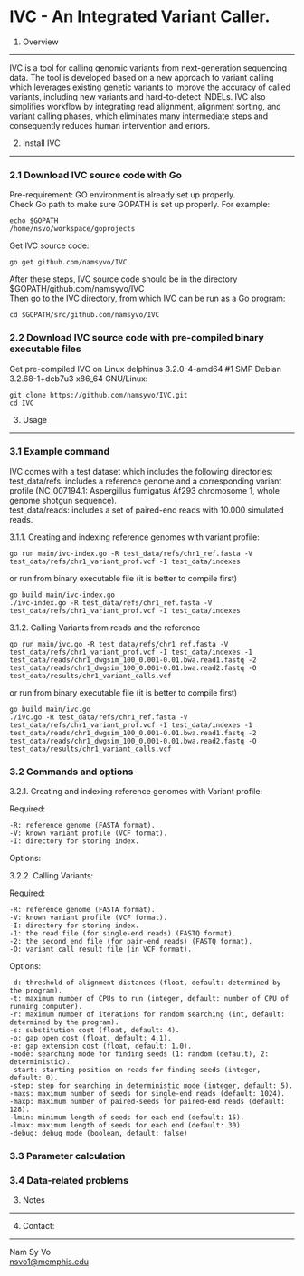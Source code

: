 IVC - An Integrated Variant Caller.
===================================


1. Overview
-----------

IVC is a tool for calling genomic variants from next-generation sequencing data. The tool is developed based on a new approach to variant calling which leverages existing genetic variants to improve the accuracy of called variants, including new variants and hard-to-detect INDELs. IVC also simplifies workflow by integrating read alignment, alignment sorting, and variant calling phases, which eliminates many intermediate steps and consequently reduces human intervention and errors.


2. Install IVC
--------------

### 2.1 Download IVC source code with Go

Pre-requirement: GO environment is already set up properly.  
Check Go path to make sure GOPATH is set up properly. For example:
```
echo $GOPATH
/home/nsvo/workspace/goprojects
```
Get IVC source code:
```
go get github.com/namsyvo/IVC
```
After these steps, IVC source code should be in the directory $GOPATH/github.com/namsyvo/IVC   
Then go to the IVC directory, from which IVC can be run as a Go program:
```
cd $GOPATH/src/github.com/namsyvo/IVC
```

### 2.2 Download IVC source code with pre-compiled binary executable files

Get pre-compiled IVC on Linux delphinus 3.2.0-4-amd64 #1 SMP Debian 3.2.68-1+deb7u3 x86_64 GNU/Linux:   
```
git clone https://github.com/namsyvo/IVC.git
cd IVC
```

3. Usage
--------

### 3.1 Example command
IVC comes with a test dataset which includes the following directories:  
test_data/refs: includes a reference genome and a corresponding variant profile (NC_007194.1: Aspergillus fumigatus Af293 chromosome 1, whole genome shotgun sequence).  
test_data/reads: includes a set of paired-end reads with 10.000 simulated reads.

3.1.1. Creating and indexing reference genomes with variant profile:
```
go run main/ivc-index.go -R test_data/refs/chr1_ref.fasta -V test_data/refs/chr1_variant_prof.vcf -I test_data/indexes
```
or run from binary executable file (it is better to compile first)
```
go build main/ivc-index.go
./ivc-index.go -R test_data/refs/chr1_ref.fasta -V test_data/refs/chr1_variant_prof.vcf -I test_data/indexes
```

3.1.2. Calling Variants from reads and the reference

```
go run main/ivc.go -R test_data/refs/chr1_ref.fasta -V test_data/refs/chr1_variant_prof.vcf -I test_data/indexes -1 test_data/reads/chr1_dwgsim_100_0.001-0.01.bwa.read1.fastq -2 test_data/reads/chr1_dwgsim_100_0.001-0.01.bwa.read2.fastq -O test_data/results/chr1_variant_calls.vcf
```
or run from binary executable file (it is better to compile first)
```
go build main/ivc.go
./ivc.go -R test_data/refs/chr1_ref.fasta -V test_data/refs/chr1_variant_prof.vcf -I test_data/indexes -1 test_data/reads/chr1_dwgsim_100_0.001-0.01.bwa.read1.fastq -2 test_data/reads/chr1_dwgsim_100_0.001-0.01.bwa.read2.fastq -O test_data/results/chr1_variant_calls.vcf
```


### 3.2 Commands and options

3.2.1. Creating and indexing reference genomes with Variant profile:

Required:

	-R: reference genome (FASTA format).  
	-V: known variant profile (VCF format).  
	-I: directory for storing index.  

Options:


3.2.2. Calling Variants:

Required:

	-R: reference genome (FASTA format).  
	-V: known variant profile (VCF format).  
	-I: directory for storing index.  
	-1: the read file (for single-end reads) (FASTQ format).  
	-2: the second end file (for pair-end reads) (FASTQ format).  
	-O: variant call result file (in VCF format).  

Options:  

	-d: threshold of alignment distances (float, default: determined by the program).  
	-t: maximum number of CPUs to run (integer, default: number of CPU of running computer).  
	-r: maximum number of iterations for random searching (int, default: determined by the program).  
	-s: substitution cost (float, default: 4). 
	-o: gap open cost (float, default: 4.1). 
	-e: gap extension cost (float, default: 1.0). 
	-mode: searching mode for finding seeds (1: random (default), 2: deterministic).  
	-start: starting position on reads for finding seeds (integer, default: 0).  
	-step: step for searching in deterministic mode (integer, default: 5).  
	-maxs: maximum number of seeds for single-end reads (default: 1024).  
	-maxp: maximum number of paired-seeds for paired-end reads (default: 128).  
	-lmin: minimum length of seeds for each end (default: 15).  
	-lmax: maximum length of seeds for each end (default: 30).  
	-debug: debug mode (boolean, default: false)


### 3.3 Parameter calculation


### 3.4 Data-related problems


3. Notes
--------


4. Contact:
-----------

Nam Sy Vo  
nsvo1@memphis.edu